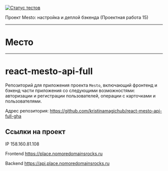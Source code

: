 [![Статус тестов](../../actions/workflows/tests.yml/badge.svg)](../../actions/workflows/tests.yml)

Проект Mesto: настройка и деплой бэкенда (Проектная работа 15)

___
# __Место__
___

# react-mesto-api-full
Репозиторий для приложения проекта `Mesto`, включающий фронтенд и бэкенд части приложения со следующими возможностями: авторизации и регистрации пользователей, операции с карточками и пользователями.

Адрес репозитория: https://github.com/kristinamagichub/react-mesto-api-full-gha

## Ссылки на проект

IP 158.160.81.108

Frontend https://place.nomoredomainsrocks.ru

Backend https://api.place.nomoredomainsrocks.ru
